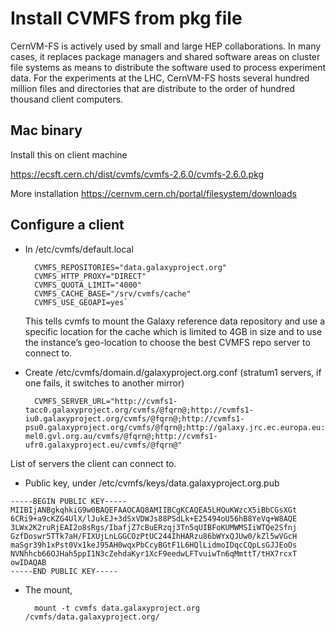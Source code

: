 # Install CVMFS from pkg file

CernVM-FS is actively used by small and large HEP collaborations. In
many cases, it replaces package managers and shared software areas on
cluster file systems as means to distribute the software used to
process experiment data. For the experiments at the LHC, CernVM-FS
hosts several hundred million files and directories that are
distribute to the order of hundred thousand client computers.

## Mac binary

Install this on client machine

https://ecsft.cern.ch/dist/cvmfs/cvmfs-2.6.0/cvmfs-2.6.0.pkg

More installation https://cernvm.cern.ch/portal/filesystem/downloads

## Configure a client

* In /etc/cvmfs/default.local

		CVMFS_REPOSITORIES="data.galaxyproject.org"
		CVMFS_HTTP_PROXY="DIRECT"
		CVMFS_QUOTA_LIMIT="4000"
		CVMFS_CACHE_BASE="/srv/cvmfs/cache"
		CVMFS_USE_GEOAPI=yes`
		
	This tells cvmfs to mount the Galaxy reference data repository and
	use a specific location for the cache which is limited to 4GB in size
	and to use the instance’s geo-location to choose the best CVMFS repo
	server to connect to.

* Create /etc/cvmfs/domain.d/galaxyproject.org.conf (stratum1 servers,
  if one fails, it switches to another mirror)

		CVMFS_SERVER_URL="http://cvmfs1-tacc0.galaxyproject.org/cvmfs/@fqrn@;http://cvmfs1-iu0.galaxyproject.org/cvmfs/@fqrn@;http://cvmfs1-psu0.galaxyproject.org/cvmfs/@fqrn@;http://galaxy.jrc.ec.europa.eu:8008/cvmfs/@fqrn@;http://cvmfs1-mel0.gvl.org.au/cvmfs/@fqrn@;http://cvmfs1-ufr0.galaxyproject.eu/cvmfs/@fqrn@"

List of servers the client can connect to.

* Public key, under /etc/cvmfs/keys/data.galaxyproject.org.pub

```
-----BEGIN PUBLIC KEY-----
MIIBIjANBgkqhkiG9w0BAQEFAAOCAQ8AMIIBCgKCAQEA5LHQuKWzcX5iBbCGsXGt
6CRi9+a9cKZG4UlX/lJukEJ+3dSxVDWJs88PSdLk+E25494oU56hB8YeVq+W8AQE
3LWx2K2ruRjEAI2o8sRgs/IbafjZ7cBuERzqj3Tn5qUIBFoKUMWMSIiWTQe2Sfnj
GzfDoswr5TTk7aH/FIXUjLnLGGCOzPtUC244IhHARzu86bWYxQJUw0/kZl5wVGcH
maSgr39h1xPst0Vx1keJ95AH0wqxPbCcyBGtF1L6HQlLidmoIDqcCQpLsGJJEoOs
NVNhhcb66OJHah5ppI1N3cZehdaKyr1XcF9eedwLFTvuiwTn6qMmttT/tHX7rcxT
owIDAQAB
-----END PUBLIC KEY-----
```

* The mount,

		mount -t cvmfs data.galaxyproject.org /cvmfs/data.galaxyproject.org/
